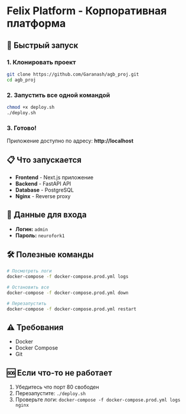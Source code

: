 # Felix Platform - Корпоративная платформа

## 🚀 Быстрый запуск

### 1. Клонировать проект
```bash
git clone https://github.com/Garanash/agb_proj.git
cd agb_proj
```

### 2. Запустить все одной командой
```bash
chmod +x deploy.sh
./deploy.sh
```

### 3. Готово! 
Приложение доступно по адресу: **http://localhost**

## 📋 Что запускается

- **Frontend** - Next.js приложение
- **Backend** - FastAPI API
- **Database** - PostgreSQL
- **Nginx** - Reverse proxy

## 🔑 Данные для входа

- **Логин:** `admin`
- **Пароль:** `neurofork1`

## 🛠️ Полезные команды

```bash
# Посмотреть логи
docker-compose -f docker-compose.prod.yml logs

# Остановить все
docker-compose -f docker-compose.prod.yml down

# Перезапустить
docker-compose -f docker-compose.prod.yml restart
```

## ⚠️ Требования

- Docker
- Docker Compose
- Git

## 🆘 Если что-то не работает

1. Убедитесь что порт 80 свободен
2. Перезапустите: `./deploy.sh`
3. Проверьте логи: `docker-compose -f docker-compose.prod.yml logs nginx`
